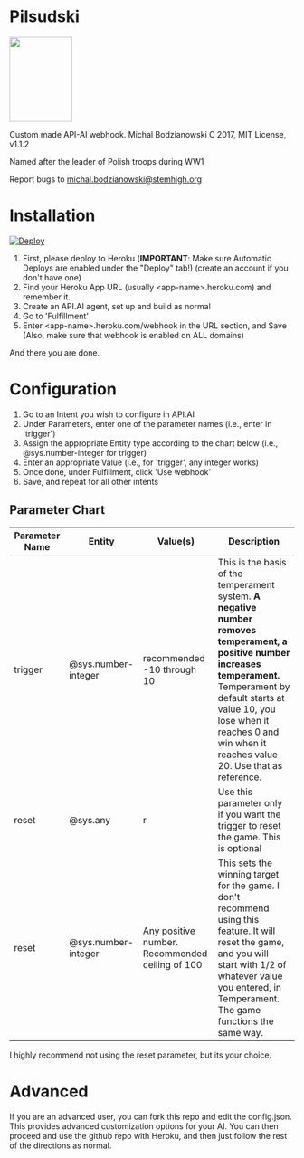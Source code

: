 # Pilsudski
<img src="https://s-media-cache-ak0.pinimg.com/564x/92/40/de/9240decff227ba682e39b149157a5ad1.jpg" width="111px" height="150px">

Custom made API-AI webhook. Michal Bodzianowski C 2017, MIT License, v1.1.2

Named after the leader of Polish troops during WW1

Report bugs to michal.bodzianowski@stemhigh.org

# Installation
[![Deploy](https://www.herokucdn.com/deploy/button.svg)](https://dashboard.heroku.com/new?template=https%3A%2F%2Fgithub.com%2FItsMichal%2Fciegielsk-ai-backend%2Ftree%2Fmaster)

1. First, please deploy to Heroku (**IMPORTANT**: Make sure Automatic Deploys are enabled under the "Deploy" tab!)
(create an account if you don't have one)
2. Find your Heroku App URL (usually \<app-name>.heroku.com) and remember it.
3. Create an API.AI agent, set up and build as normal
4. Go to 'Fulfillment'
5. Enter \<app-name>.heroku.com/webhook in the URL section, and Save (Also, make sure that webhook is enabled on ALL domains)

And there you are done.

# Configuration

1. Go to an Intent you wish to configure in API.AI
2. Under Parameters, enter one of the parameter names (i.e., enter in 'trigger')
3. Assign the appropriate Entity type according to the chart below (i.e., @sys.number-integer for trigger)
4. Enter an appropriate Value (i.e., for 'trigger', any integer works)
5. Once done, under Fulfillment, click 'Use webhook'
6. Save, and repeat for all other intents

## Parameter Chart

| Parameter Name | Entity | Value(s) | Description |
| ---------------|--------|----------|-------------|
| trigger | @sys.number-integer | recommended -10 through 10 | This is the basis of the temperament system. **A negative number removes temperament, a positive number increases temperament.** Temperament by default starts at value 10, you lose when it reaches 0 and win when it reaches value 20. Use that as reference. |
| reset | @sys.any | r | Use this parameter only if you want the trigger to reset the game. This is optional |
| reset | @sys.number-integer | Any positive number. Recommended ceiling of 100 | This sets the winning target for the game. I don't recommend using this feature. It will reset the game, and you will start with 1/2 of whatever value you entered, in Temperament. The game functions the same way. |

I highly recommend not using the reset parameter, but its your choice.

# Advanced

If you are an advanced user, you can fork this repo and edit the config.json. This provides advanced customization options for your AI. You can then proceed and use the github repo with Heroku, and then just follow the rest of the directions as normal.

